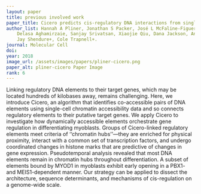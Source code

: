 ```yaml
---
layout: paper
title: previous involved work
paper_title: Cicero predicts cis-regulatory DNA interactions from single-cell chromatin accessibility data
author_list: Hannah A Pliner, Jonathan S Packer, José L McFaline-Figueroa, Darren A Cusanovich, Riza M Daza, 
    Delasa Aghamirzaie, Sanjay Srivatsan, Xiaojie Qiu, Dana Jackson, Anna Minkina, Andrew C Adey, Frank J Steemers, 
    Jay Shendure+, Cole Trapnell+.
journal: Molecular Cell
doi:
year: 2018
image_url: /assets/images/papers/pliner-cicero.png
paper_alt: pliner-cicero Paper Image
rank: 6
---
```


Linking regulatory DNA elements to their target genes, which may be located hundreds of kilobases away, remains 
challenging. Here, we introduce Cicero, an algorithm that identifies co-accessible pairs of DNA elements using 
single-cell chromatin accessibility data and so connects regulatory elements to their putative target genes. We apply 
Cicero to investigate how dynamically accessible elements orchestrate gene regulation in differentiating myoblasts. 
Groups of Cicero-linked regulatory elements meet criteria of ‘‘chromatin hubs’’—they are enriched for physical 
proximity, interact with a common set of transcription factors, and undergo coordinated changes in histone marks that 
are predictive of changes in gene expression. Pseudotemporal analysis revealed that most DNA elements remain in 
chromatin hubs throughout differentiation. A subset of elements bound by MYOD1 in myoblasts exhibit early opening in a 
PBX1- and MEIS1-dependent manner. Our strategy can be applied to dissect the architecture, sequence determinants, 
and mechanisms of cis-regulation on a genome-wide scale.